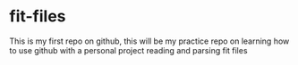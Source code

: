 # fit-files
This is my first repo on github, this will be my practice repo on learning how to use github with a personal project reading and parsing fit files 
